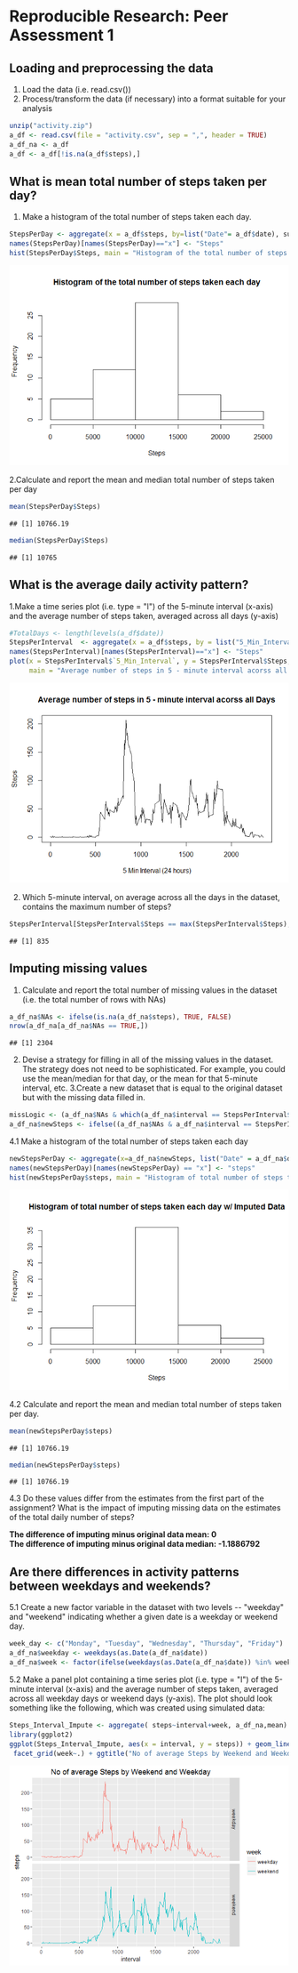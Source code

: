# Reproducible Research: Peer Assessment 1


## Loading and preprocessing the data
1. Load the data (i.e. read.csv())
2. Process/transform the data (if necessary) into a format suitable for your analysis

```r
unzip("activity.zip")
a_df <- read.csv(file = "activity.csv", sep = ",", header = TRUE)
a_df_na <- a_df 
a_df <- a_df[!is.na(a_df$steps),]
```


## What is mean total number of steps taken per day?
1. Make a histogram of the total number of steps taken each day.

```r
StepsPerDay <- aggregate(x = a_df$steps, by=list("Date"= a_df$date), sum)
names(StepsPerDay)[names(StepsPerDay)=="x"] <- "Steps"
hist(StepsPerDay$Steps, main = "Histogram of the total number of steps taken each day", xlab = "Steps")
```

![](PA1_template_files/figure-html/unnamed-chunk-2-1.png)<!-- -->
  
2.Calculate and report the mean and median total number of steps taken per day


```r
mean(StepsPerDay$Steps)
```

```
## [1] 10766.19
```

```r
median(StepsPerDay$Steps)
```

```
## [1] 10765
```

## What is the average daily activity pattern?
1.Make a time series plot (i.e. type = "l") of the 5-minute interval (x-axis) and the average number of steps taken, averaged across all days (y-axis)


```r
#TotalDays <- length(levels(a_df$date))
StepsPerInterval  <- aggregate(x = a_df$steps, by = list("5_Min_Interval" = a_df$interval), mean)
names(StepsPerInterval)[names(StepsPerInterval)=="x"] <- "Steps"
plot(x = StepsPerInterval$`5_Min_Interval`, y = StepsPerInterval$Steps, type = "l", 
     main = "Average number of steps in 5 - minute interval acorss all Days", xlab = "5 Min Interval (24 hours)", ylab = "Steps")
```

![](PA1_template_files/figure-html/unnamed-chunk-4-1.png)<!-- -->

2. Which 5-minute interval, on average across all the days in the dataset, contains the maximum number of steps?

```r
StepsPerInterval[StepsPerInterval$Steps == max(StepsPerInterval$Steps),]$`5_Min_Interval`
```

```
## [1] 835
```
## Imputing missing values
1. Calculate and report the total number of missing values in the dataset (i.e. the total number of rows with NAs)

```r
a_df_na$NAs <- ifelse(is.na(a_df_na$steps), TRUE, FALSE)
nrow(a_df_na[a_df_na$NAs == TRUE,])
```

```
## [1] 2304
```
2. Devise a strategy for filling in all of the missing values in the dataset. The strategy does not need to be sophisticated. For example, you could use the mean/median for that day, or the mean for that 5-minute interval, etc.
3.Create a new dataset that is equal to the original dataset but with the missing data filled in.

```r
missLogic <- (a_df_na$NAs & which(a_df_na$interval == StepsPerInterval$`5_Min_Interval`))
a_df_na$newSteps <- ifelse((a_df_na$NAs & a_df_na$interval == StepsPerInterval$`5_Min_Interval`), StepsPerInterval$Steps, a_df_na$steps)
```
4.1 Make a histogram of the total number of steps taken each day   

```r
newStepsPerDay <- aggregate(x=a_df_na$newSteps, list("Date" = a_df_na$date), sum)
names(newStepsPerDay)[names(newStepsPerDay) == "x"] <- "steps"
hist(newStepsPerDay$steps, main = "Histogram of total number of steps taken each day w/ Imputed Data", xlab = "Steps")
```

![](PA1_template_files/figure-html/unnamed-chunk-8-1.png)<!-- -->
  
4.2 Calculate and report the mean and median total number of steps taken per day.

```r
mean(newStepsPerDay$steps)
```

```
## [1] 10766.19
```

```r
median(newStepsPerDay$steps)
```

```
## [1] 10766.19
```
4.3 Do these values differ from the estimates from the first part of the assignment? What is the impact of imputing missing data on the estimates of the total daily number of steps?

**The difference of imputing minus original data mean: 0       
The difference of imputing minus original data median: -1.1886792**

## Are there differences in activity patterns between weekdays and weekends?
5.1 Create a new factor variable in the dataset with two levels -- "weekday" and "weekend" indicating whether a given date is a weekday or weekend day.

```r
week_day <- c("Monday", "Tuesday", "Wednesday", "Thursday", "Friday")
a_df_na$weekday <- weekdays(as.Date(a_df_na$date))
a_df_na$week <- factor(ifelse(weekdays(as.Date(a_df_na$date)) %in% week_day, "weekday", "weekend"))
```
5.2 Make a panel plot containing a time series plot (i.e. type = "l") of the 5-minute interval (x-axis) and the average number of steps taken, averaged across all weekday days or weekend days (y-axis). The plot should look something like the following, which was created using simulated data:


```r
Steps_Interval_Impute <- aggregate( steps~interval+week, a_df_na,mean)
library(ggplot2)
ggplot(Steps_Interval_Impute, aes(x = interval, y = steps)) + geom_line(aes(colour = week)) +
 facet_grid(week~.) + ggtitle("No of average Steps by Weekend and Weekday")
```

![](PA1_template_files/figure-html/unnamed-chunk-11-1.png)<!-- -->
